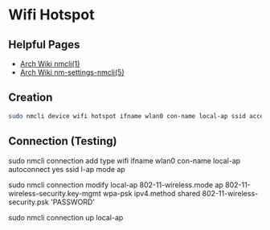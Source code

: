 # Wifi Hotspot

## Helpful Pages

- [Arch Wiki nmcli(1)](https://man.archlinux.org/man/nmcli.1)
- [Arch Wiki nm-settings-nmcli(5)](https://man.archlinux.org/man/nm-settings-nmcli.5.en)

## Creation

```bash
sudo nmcli device wifi hotspot ifname wlan0 con-name local-ap ssid accesspoint password 'PASSWORD'
```

## Connection (Testing)

sudo nmcli connection add type wifi ifname wlan0 con-name local-ap autoconnect yes ssid l-ap mode ap

sudo nmcli connection modify local-ap 802-11-wireless.mode ap 802-11-wireless-security.key-mgmt wpa-psk ipv4.method shared 802-11-wireless-security.psk 'PASSWORD'

sudo nmcli connection up local-ap
